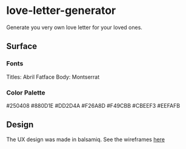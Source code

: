 # love-letter-generator
Generate you very own love letter for your loved ones.


## Surface
### Fonts
Titles: Abril Fatface
Body: Montserrat
### Color Palette
#250408
#880D1E
#DD2D4A
#F26A8D
#F49CBB
#CBEEF3
#EEFAFB



## Design

The UX design was made in balsamiq. See the wireframes [here](assets/PDF/LoveLetterGenerator.pdf)
